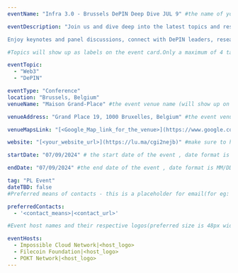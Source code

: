 ```yaml
---
eventName: "Infra 3.0 - Brussels DePIN Deep Dive JUL 9" #the name of your track or event and its mandatory

eventDescription: "Join us and dive deep into the latest topics and research in the realm of DePIN: cloud services, multi-party computation, decentralized RPC and others.

​Enjoy keynotes and panel discussions, connect with DePIN leaders, researchers, developers, and enthusiasts during EthCC in Brussels." #short description of your track or event limiting to 100-150 characters

#Topics will show up as labels on the event card.Only a maximum of 4 tags will be displayed on the event card. Some references for topics - Blockchain, Web3, Cryptocurrency, Tech Talks, Workshop, etc.

eventTopic: 
  - "Web3"
  - "DePIN"

eventType: "Conference"
location: "Brussels, Belgium" 
venueName: "Maison Grand-Place" #the event venue name (will show up on the event card) or just leave it blank

venueAddress: "Grand Place 19, 1000 Bruxelles, Belgium" #the event venue address (will show up on a map) or just leave it blank

venueMapsLink: "[<Google_Map_link_for_the_venue>](https://www.google.com/maps/place/Grote+Markt+Huis/@50.8464357,4.3532306,17z/data=!3m1!4b1!4m6!3m5!1s0x47c3c47f38d8a66d:0xd3236931131288b3!8m2!3d50.8464357!4d4.3532306!16s%2Fg%2F1222z5lb?entry=ttu)" #the event venue Map link (will show up on a map) or just leave it blank

website: "[<your_website_url>](https://lu.ma/cgi2nejb)" #make sure to have all the relevant information: dates, venue, program, ticketing (if any), etc. or just leave it blank

startDate: "07/09/2024" # the start date of the event , date format is MM/DD/YYYY eg: if it is February 16th 2023 => 02/16/2023

endDate: "07/09/2024" #the end date of the event , date format is MM/DD/YYYY eg: if it is February 18th 2023 => 02/18/2023

tag: "PL Event"
dateTBD: false 
#Preferred means of contacts - this is a placeholder for email(for eg:  - email|mailto:<email_id>) and other social handles like Twitter, LinkedIn, Discord, etc. (for eg.   - 'twitter|https://twitter.com/IPFS/status/1629199396700098560?s=20')

preferredContacts:
  - '<contact_means>|<contact_url>'

#Event host names and their respective logos(preferred size is 48px width, 48px height)-place the logo file on the path 'public/uploads' for eg.   - IPFS|ipfs-logo.png

eventHosts:
  - Impossible Cloud Network|<host_logo>
  - Filecoin Foundation|<host_logo>
  - POKT Network|<host_logo>
---
```

